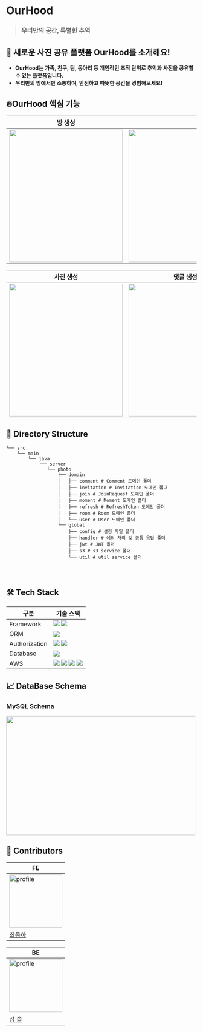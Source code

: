 # OurHood
> ### 우리만의 공간, 특별한 추억


## 📸 새로운 사진 공유 플랫폼 OurHood를 소개해요!
- **OurHood는 가족, 친구, 팀, 동아리 등 개인적인 조직 단위로 추억과 사진을 공유할 수 있는 플랫폼입니다.**
- **우리만의 방에서만 소통하며, 안전하고 따뜻한 공간을 경험해보세요!**


## 🔥OurHood 핵심 기능


| 방 생성                                                                                                                                                                                                                                                    | 사진 조회                                                                                                                                                                                                                                                   | 
|---------------------------------------------------------------------------------------------------------------------------------------------------------------------------------------------------------------------------------------------------------|---------------------------------------------------------------------------------------------------------------------------------------------------------------------------------------------------------------------------------------------------------| 
| <img src="https://ourhood-bucket.s3.ap-northeast-2.amazonaws.com/assets/%E1%84%89%E1%85%B3%E1%84%8F%E1%85%B3%E1%84%85%E1%85%B5%E1%86%AB%E1%84%89%E1%85%A3%E1%86%BA+2024-11-30+%E1%84%8B%E1%85%A9%E1%84%92%E1%85%AE+7.04.16.png" width=300 height= 350/> | <img src="https://ourhood-bucket.s3.ap-northeast-2.amazonaws.com/assets/%E1%84%89%E1%85%B3%E1%84%8F%E1%85%B3%E1%84%85%E1%85%B5%E1%86%AB%E1%84%89%E1%85%A3%E1%86%BA+2024-11-30+%E1%84%8B%E1%85%A9%E1%84%92%E1%85%AE+6.54.10.png" width=500 height=350 /> | 

| 사진 생성                                                                                                                                                                                                                                                  | 댓글 생성                                                                                                                                                                                                                                                    |
|--------------------------------------------------------------------------------------------------------------------------------------------------------------------------------------------------------------------------------------------------------|----------------------------------------------------------------------------------------------------------------------------------------------------------------------------------------------------------------------------------------------------------|
| <img src="https://ourhood-bucket.s3.ap-northeast-2.amazonaws.com/assets/%E1%84%89%E1%85%B3%E1%84%8F%E1%85%B3%E1%84%85%E1%85%B5%E1%86%AB%E1%84%89%E1%85%A3%E1%86%BA+2024-11-30+%E1%84%8B%E1%85%A9%E1%84%92%E1%85%AE+7.04.50.png" width=300 height=350/> | <img src="https://ourhood-bucket.s3.ap-northeast-2.amazonaws.com/assets/%E1%84%89%E1%85%B3%E1%84%8F%E1%85%B3%E1%84%85%E1%85%B5%E1%86%AB%E1%84%89%E1%85%A3%E1%86%BA+2024-11-30+%E1%84%8B%E1%85%A9%E1%84%92%E1%85%AE+6.55.46.png" width=300 height= 350 /> |



## 📂 Directory Structure
```
└── src
    └── main
        └── java
            └── server
               └── photo
                   ├── domain
                   │   ├── comment # Comment 도메인 폴더
                   │   ├── invitation # Invitation 도메인 폴더
                   │   ├── join # JoinRequest 도메인 폴더
                   │   ├── moment # Moment 도메인 폴더
                   │   ├── refresh # RefreshToken 도메인 폴더
                   │   ├── room # Room 도메인 폴더
                   │   └── user # User 도메인 폴더
                   └── global
                       ├── config # 설정 파일 폴더
                       ├── handler # 예외 처리 및 공통 응답 폴더
                       ├── jwt # JWT 폴더
                       ├── s3 # s3 service 폴더 
                       └── util # util service 폴더




```

## 🛠 Tech Stack


| 구분            | 기술 스택                                                                                                                                                                                                                                                                                                                                          |
|---------------|------------------------------------------------------------------------------------------------------------------------------------------------------------------------------------------------------------------------------------------------------------------------------------------------------------------------------------------------|
| Framework     | <img src="https://img.shields.io/badge/Spring Boot-6DB33F?style=for-the-social&logo=Spring Boot&logoColor=white"> <img src="https://img.shields.io/badge/Gradle-02303A?style=for-the-social&logo=Gradle&logoColor=white">                                                                                                                      
| ORM           | <img src="https://img.shields.io/badge/Spring Data JPA-6DB33F?style=for-the-social&logo=Databricks&logoColor=white">                                                                                                                                                                                                                           |
| Authorization | <img src="https://img.shields.io/badge/Spring Security-6DB33F?style=for-the-social&logo=springsecurity&logoColor=white">  <img src="https://img.shields.io/badge/JSON Web Tokens-000000?style=for-the-social&logo=JSON Web Tokens&logoColor=white">                                                                                            |
| Database      | <img src="https://img.shields.io/badge/MySQL-4479A1.svg?style=for-the-social&logo=MySQL&logoColor=white">                                                                                                                                                                                                                                      |
| AWS           | <img src="https://img.shields.io/badge/AWS RDS-527FFF?style=for-the-social&logo=amazonrds&logoColor=white"> <img src ="https://img.shields.io/badge/AWS S3-69A31?style=for-the-social&logo=amazons3&logoColor=white"> <img src ="https://img.shields.io/badge/AWS CodeDeploy-6DB33F?style=for-the-social&logo=awscodedeploy&logoColor=white"> <img src ="https://img.shields.io/badge/AWS EC2-FF9900?style=for-the-social&logo=amazonec2&logoColor=white"> |


## 📈 DataBase Schema
### MySQL Schema

<img src="https://ourhood-s3-bucket.s3.ap-northeast-2.amazonaws.com/assets/erd.png" width="500" height="314">

## 👥 Contributors

| FE                                                                                                                    |
|-----------------------------------------------------------------------------------------------------------------------|
| <a href="https://github.com/dongha-choi"><img src="https://github.com/dongha-choi.png" alt="profile" width="140"></a> | 
| [최동하](https://github.com/dongha-choi)                                                                                 |


| BE |
| --- |
| <a href="https://github.com/so1eeee"><img src="https://github.com/so1eeee.png" alt="profile" width="140"> </a> 
|[정 솔](https://github.com/so1eeee)

